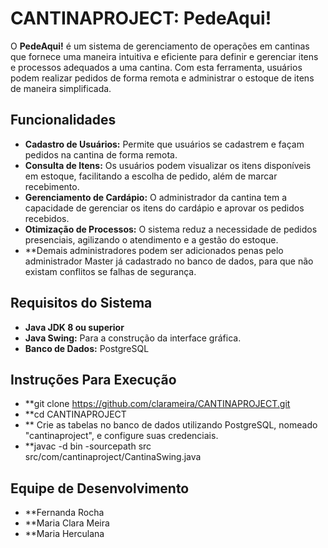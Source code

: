 # CANTINAPROJECT: PedeAqui!

O **PedeAqui!** é um sistema de gerenciamento de operações em cantinas que fornece uma maneira intuitiva e eficiente para definir e gerenciar itens e processos adequados a uma cantina. Com esta ferramenta, usuários podem realizar pedidos de forma remota e administrar o estoque de itens de maneira simplificada.

## Funcionalidades

- **Cadastro de Usuários:** Permite que usuários se cadastrem e façam pedidos na cantina de forma remota.
- **Consulta de Itens:** Os usuários podem visualizar os itens disponíveis em estoque, facilitando a escolha de pedido, além de marcar recebimento.
- **Gerenciamento de Cardápio:** O administrador da cantina tem a capacidade de gerenciar os itens do cardápio e aprovar os pedidos recebidos.
- **Otimização de Processos:** O sistema reduz a necessidade de pedidos presenciais, agilizando o atendimento e a gestão do estoque.
- **Demais administradores podem ser adicionados penas pelo administrador Master já cadastrado no banco de dados, para que não existam conflitos se falhas de segurança. 

## Requisitos do Sistema

- **Java JDK 8 ou superior**
- **Java Swing:** Para a construção da interface gráfica.
- **Banco de Dados:** PostgreSQL

## Instruções Para Execução

- **git clone https://github.com/clarameira/CANTINAPROJECT.git
- **cd CANTINAPROJECT
- ** Crie as tabelas no banco de dados utilizando PostgreSQL, nomeado "cantinaproject", e configure suas credenciais.
- **javac -d bin -sourcepath src src/com/cantinaproject/CantinaSwing.java

## Equipe de Desenvolvimento 
- **Fernanda Rocha
- **Maria Clara Meira
- **Maria Herculana
  
